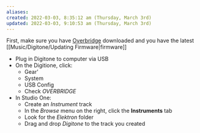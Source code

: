 ```yaml
---
aliases: 
created: 2022-03-03, 8:35:12 am (Thursday, March 3rd)
updated: 2022-03-03, 9:10:53 am (Thursday, March 3rd)
---
```

First, make sure you have [Overbridge](https://www.elektron.se/support/?connection=overbridge) downloaded and you have the latest [[Music/Digitone/Updating Firmware|firmware]]

- Plug in Digitone to computer via USB
- On the Digitione, click:
    - Gear'
    - System
    - USB Config
    - Check *OVERBRIDGE*
- In Studio One:
    - Create an *Instrument* track
    - In the *Browse* menu on the right, click the **Instruments** tab
    - Look for the *Elektron* folder
    - Drag and drop *Digitone* to the track you created
